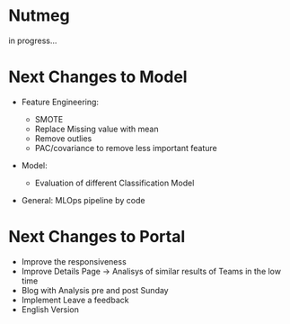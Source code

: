 # Nutmeg

in progress...

# Next Changes to Model

- Feature Engineering:
    - SMOTE
    - Replace Missing value with mean
    - Remove outlies
    - PAC/covariance to remove less important feature

- Model: 
  - Evaluation of different Classification Model
 
- General: MLOps pipeline by code

# Next Changes to Portal

- Improve the responsiveness
- Improve Details Page -> Analisys of similar results of Teams in the low time
- Blog with Analysis pre and post Sunday
- Implement Leave a feedback
- English Version


